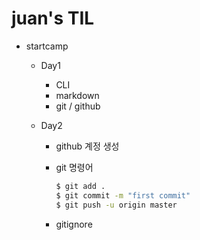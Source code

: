 # juan's TIL

- startcamp

  - Day1

    - CLI
    - markdown
    - git / github

  - Day2

    - github 계정 생성

    - git 명령어

      ```bash
      $ git add .
      $ git commit -m "first commit"
      $ git push -u origin master
      ```

    - gitignore